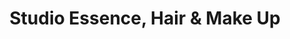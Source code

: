 ---
title: "Studio Essence, Hair & Make Up"
url: /edo-de-mexico/studio-essence-hair-y-make-up/
shop: peluquería
---